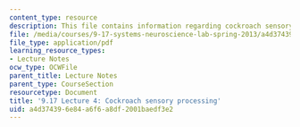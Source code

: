 ```yaml
---
content_type: resource
description: This file contains information regarding cockroach sensory processing.
file: /media/courses/9-17-systems-neuroscience-lab-spring-2013/a4d374396e84a6f6a8df2001baedf3e2_MIT9_17S13_Lecture_4.pdf
file_type: application/pdf
learning_resource_types:
- Lecture Notes
ocw_type: OCWFile
parent_title: Lecture Notes
parent_type: CourseSection
resourcetype: Document
title: '9.17 Lecture 4: Cockroach sensory processing'
uid: a4d37439-6e84-a6f6-a8df-2001baedf3e2
---
```


